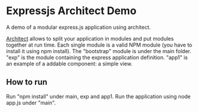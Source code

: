 Expressjs Architect Demo
========================

A demo of a modular express.js application using architect.

[Architect](https://github.com/c9/architect) allows to split your application in modules and put modules together at run time.
Each single module is a valid NPM module (you have to install it using npm install).
The "bootstrap" module is under the main folder.
"exp" is the module containing the express application definition.
"app1" is an example of a addable component: a simple view. 

How to run
----------
Run "npm install" under main, exp and app1. Run the application using node app.js under "main".




